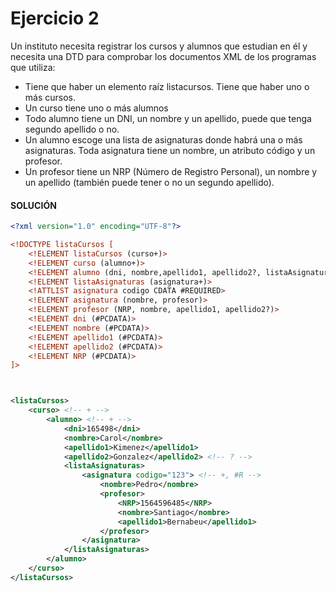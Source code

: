# Ejercicio 2
Un instituto necesita registrar los cursos y alumnos que estudian en él y necesita una DTD para comprobar los documentos XML de los programas que utiliza:

- Tiene que haber un elemento raíz listacursos. Tiene que haber uno o más cursos.
- Un curso tiene uno o más alumnos
- Todo alumno tiene un DNI, un nombre y un apellido, puede que tenga segundo apellido o no.
- Un alumno escoge una lista de asignaturas donde habrá una o más asignaturas. Toda asignatura tiene un nombre, un atributo código y un profesor.
- Un profesor tiene un NRP (Número de Registro Personal), un nombre y un apellido (también puede tener o no un segundo apellido).

#### SOLUCIÓN
``` xml
<?xml version="1.0" encoding="UTF-8"?>

<!DOCTYPE listaCursos [
    <!ELEMENT listaCursos (curso+)>
    <!ELEMENT curso (alumno+)>
    <!ELEMENT alumno (dni, nombre,apellido1, apellido2?, listaAsignaturas)>
    <!ELEMENT listaAsignaturas (asignatura+)>
    <!ATTLIST asignatura codigo CDATA #REQUIRED>
    <!ELEMENT asignatura (nombre, profesor)>
    <!ELEMENT profesor (NRP, nombre, apellido1, apellido2?)>
    <!ELEMENT dni (#PCDATA)>
    <!ELEMENT nombre (#PCDATA)>
    <!ELEMENT apellido1 (#PCDATA)>
    <!ELEMENT apellido2 (#PCDATA)>
    <!ELEMENT NRP (#PCDATA)>
]>



<listaCursos>
    <curso> <!-- + -->
        <alumno> <!-- + -->
            <dni>165498</dni>
            <nombre>Carol</nombre>
            <apellido1>Kimenez</apellido1>
            <apellido2>Gonzalez</apellido2> <!-- ? -->
            <listaAsignaturas>
                <asignatura codigo="123"> <!-- +, #R -->
                    <nombre>Pedro</nombre>
                    <profesor>
                        <NRP>1564596485</NRP>
                        <nombre>Santiago</nombre>
                        <apellido1>Bernabeu</apellido1>
                    </profesor>
                </asignatura>
            </listaAsignaturas>
        </alumno>
    </curso>
</listaCursos>
```